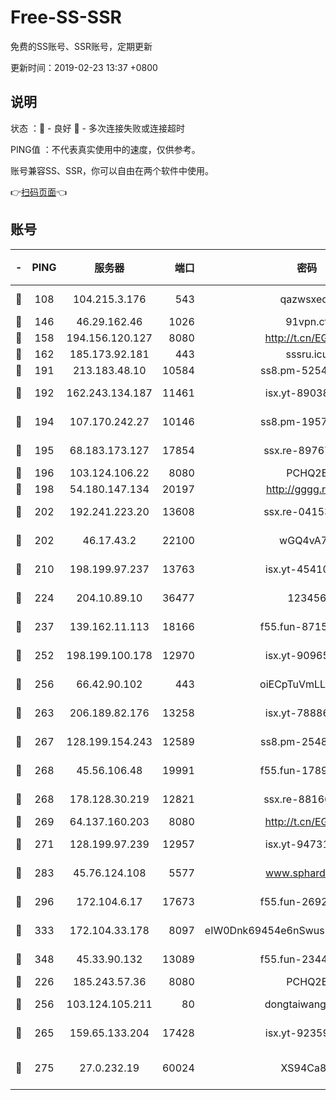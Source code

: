 # Free-SS-SSR

免费的SS账号、SSR账号，定期更新

更新时间：2019-02-23 13:37 +0800

## 说明

状态     ：🙂 - 良好 🙁 - 多次连接失败或连接超时

PING值   ：不代表真实使用中的速度，仅供参考。

账号兼容SS、SSR，你可以自由在两个软件中使用。

👉[扫码页面](https://liesauer.github.io/free-ss-ssr.github.io/)👈

## 账号

|-|PING|服务器|端口|密码|加密方式|区域|
|:----:|:----:|:-----:|-----:|:----:|:----:|:----:|
|🙂|108|104.215.3.176|543|qazwsxedc|aes-256-gcm|JP|
|🙂|146|46.29.162.46|1026|91vpn.cf|rc4-md5|RU|
|🙂|158|194.156.120.127|8080|http://t.cn/EGJIyrl|rc4-md5|RU|
|🙂|162|185.173.92.181|443|sssru.icu|rc4-md5|RU|
|🙂|191|213.183.48.10|10584|ss8.pm-52546050|rc4-md5|RU|
|🙂|192|162.243.134.187|11461|isx.yt-89038787|aes-256-cfb|US|
|🙂|194|107.170.242.27|10146|ss8.pm-19577834|aes-256-cfb|US|
|🙂|195|68.183.173.127|17854|ssx.re-89767953|aes-256-cfb|US|
|🙂|196|103.124.106.22|8080|PCHQ2E|rc4-md5|US|
|🙂|198|54.180.147.134|20197|http://gggg.rocks|chacha20|KR|
|🙂|202|192.241.223.20|13608|ssx.re-04153947|aes-256-cfb|US|
|🙂|202|46.17.43.2|22100|wGQ4vA7D|aes-256-gcm|RU|
|🙂|210|198.199.97.237|13763|isx.yt-45410727|aes-256-cfb|US|
|🙂|224|204.10.89.10|36477|123456|aes-256-cfb|US|
|🙂|237|139.162.11.113|18166|f55.fun-87155784|aes-256-cfb|SG|
|🙂|252|198.199.100.178|12970|isx.yt-90965243|aes-256-cfb|US|
|🙂|256|66.42.90.102|443|oiECpTuVmLLxk4Ts|aes-256-cfb|US|
|🙂|263|206.189.82.176|13258|isx.yt-78886970|aes-256-cfb|SG|
|🙂|267|128.199.154.243|12589|ss8.pm-25483788|aes-256-cfb|SG|
|🙂|268|45.56.106.48|19991|f55.fun-17890118|aes-256-cfb|US|
|🙂|268|178.128.30.219|12821|ssx.re-88166677|aes-256-cfb|SG|
|🙂|269|64.137.160.203|8080|http://t.cn/EGJIyrl|rc4-md5|CA|
|🙂|271|128.199.97.239|12957|isx.yt-94731774|aes-256-cfb|SG|
|🙂|283|45.76.124.108|5577|www.sphard.com|aes-256-cfb|AU|
|🙂|296|172.104.6.17|17673|f55.fun-26926013|aes-256-cfb|US|
|🙂|333|172.104.33.178|8097|eIW0Dnk69454e6nSwuspv9DmS201tQ0D|aes-256-cfb|SG|
|🙂|348|45.33.90.132|13089|f55.fun-23448160|aes-256-cfb|US|
|🙂|226|185.243.57.36|8080|PCHQ2E|rc4-md5|US|
|🙂|256|103.124.105.211|80|dongtaiwang.com|aes-256-cfb|US|
|🙂|265|159.65.133.204|17428|isx.yt-92359106|aes-256-cfb|SG|
|🙂|275|27.0.232.19|60024|XS94Ca8K|xchacha20-ietf-poly1305|HK|
